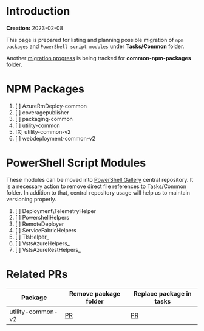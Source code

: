 # Introduction

**Creation:** 2023-02-08

This page is prepared for listing and planning possible migration of `npm packages` and `PowerShell script modules` under **Tasks/Common** folder.

Another [migration progress](../../common-npm-packages/MIGRATION_OF_COMMON_PACKAGES.md) is being tracked for **common-npm-packages** folder.

# NPM Packages

1. [ ] AzureRmDeploy-common
2. [ ] coveragepublisher
3. [ ] packaging-common
4. [ ] utility-common
5. [X] utility-common-v2
6. [ ] webdeployment-common-v2

# PowerShell Script Modules

These modules can be moved into [PowerShell Gallery](https://www.powershellgallery.com/) central repository.
It is a necessary action to remove direct file references to Tasks/Common folder.
In addition to that, central repository usage will help us to maintain versioning properly.

1. [ ] Deployment\TelemetryHelper
2. [ ] PowershellHelpers
3. [ ] RemoteDeployer
4. [ ] ServiceFabricHelpers
5. [ ] TlsHelper_
6. [ ] VstsAzureHelpers_
7. [ ] VstsAzureRestHelpers_


# Related PRs

| Package                 | Remove package folder                                               | Replace package in tasks                                            |
| ----------------------- | ------------------------------------------------------------------- | ------------------------------------------------------------------- |
| utility-common-v2       | [PR](https://github.com/microsoft/azure-pipelines-tasks/pull/17730) | [PR](https://github.com/microsoft/azure-pipelines-tasks/pull/16997) |
